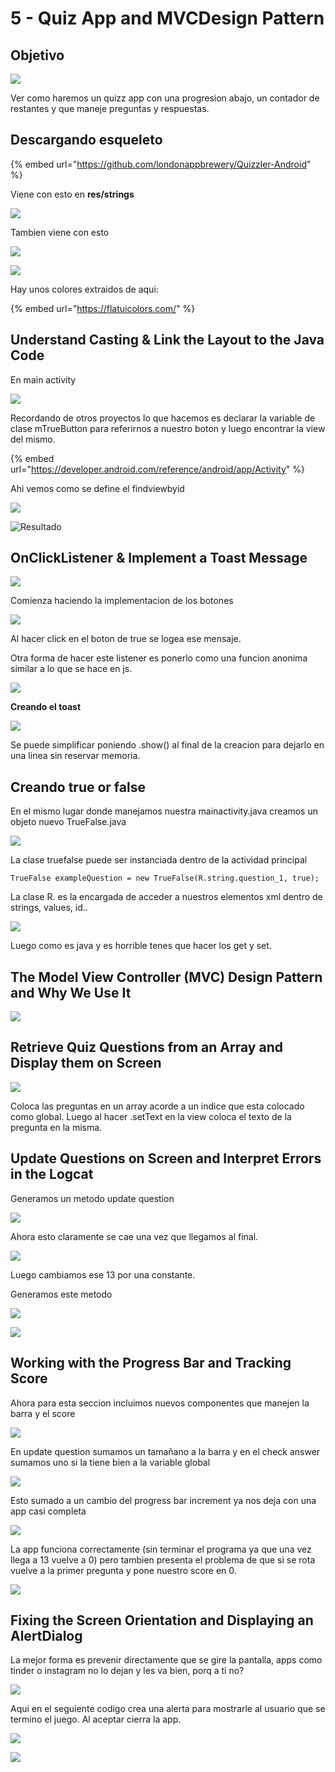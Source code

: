 # 5 - Quiz App and MVCDesign Pattern

## Objetivo

![](../../.gitbook/assets/imagen%20%28798%29.png)

Ver como haremos un quizz app con una progresion abajo, un contador de restantes y que maneje preguntas y respuestas.

## Descargando esqueleto

{% embed url="https://github.com/londonappbrewery/Quizzler-Android" %}

Viene con esto en **res/strings**

![](../../.gitbook/assets/imagen%20%28803%29.png)

Tambien viene con esto

![](../../.gitbook/assets/imagen%20%28785%29.png)

![](../../.gitbook/assets/imagen%20%28804%29.png)

Hay unos colores extraidos de aqui:

{% embed url="https://flatuicolors.com/" %}

## Understand Casting & Link the Layout to the Java Code

En main activity

![](../../.gitbook/assets/imagen%20%28805%29.png)

Recordando de otros proyectos lo que hacemos es declarar la variable de clase mTrueButton para referirnos a nuestro boton y luego encontrar la view del mismo.

{% embed url="https://developer.android.com/reference/android/app/Activity" %}

Ahi vemos como se define el findviewbyid

![](../../.gitbook/assets/imagen%20%28790%29.png)

![Resultado](../../.gitbook/assets/imagen%20%28808%29.png)

## OnClickListener & Implement a Toast Message

![](../../.gitbook/assets/imagen%20%28807%29.png)

Comienza haciendo la implementacion de los botones

![](../../.gitbook/assets/imagen%20%28809%29.png)

Al hacer click en el boton de true se logea ese mensaje.

Otra forma de hacer este listener es ponerlo como una funcion anonima similar a lo que se hace en js.

![](../../.gitbook/assets/imagen%20%28813%29.png)

**Creando el toast**

![](../../.gitbook/assets/imagen%20%28797%29.png)

Se puede simplificar poniendo .show\(\) al final de la creacion para dejarlo en una linea sin reservar memoria.



## Creando true or false

En el mismo lugar donde manejamos nuestra mainactivity.java creamos un objeto nuevo TrueFalse.java

![](../../.gitbook/assets/imagen%20%28787%29.png)

La clase truefalse puede ser instanciada dentro de la actividad principal

```text
TrueFalse exampleQuestion = new TrueFalse(R.string.question_1, true);
```

La clase R. es la encargada de acceder a nuestros elementos xml dentro de strings, values, id..

![](../../.gitbook/assets/imagen%20%28792%29.png)

Luego como es java y es horrible tenes que hacer los get y set.

## The Model View Controller \(MVC\) Design Pattern and Why We Use It

![](../../.gitbook/assets/imagen%20%28802%29.png)

## Retrieve Quiz Questions from an Array and Display them on Screen

![](../../.gitbook/assets/imagen%20%28801%29.png)

Coloca las preguntas en un array acorde a un indice que esta colocado como global. Luego al hacer .setText en la view coloca el texto de la pregunta en la misma. 

## Update Questions on Screen and Interpret Errors in the Logcat

Generamos un metodo update question

![](../../.gitbook/assets/imagen%20%28814%29.png)

Ahora esto claramente se cae una vez que llegamos al final.

![](../../.gitbook/assets/imagen%20%28822%29.png)

Luego cambiamos ese 13 por una constante.

Generamos este metodo

![](../../.gitbook/assets/imagen%20%28819%29.png)

![](../../.gitbook/assets/imagen%20%28823%29.png)

## Working with the Progress Bar and Tracking Score

Ahora para esta seccion incluimos nuevos componentes que manejen la barra y el score

![](../../.gitbook/assets/imagen%20%28815%29.png)

En update question sumamos un tamañano a la barra y en el check answer sumamos uno si la tiene bien a la variable global

![](../../.gitbook/assets/imagen%20%28817%29.png)



Esto sumado a un cambio del progress bar increment ya nos deja con una app casi completa

![](../../.gitbook/assets/imagen%20%28818%29.png)

La app funciona correctamente \(sin terminar el programa ya que una vez llega a 13 vuelve a 0\) pero tambien presenta el problema de que si se rota vuelve a la primer pregunta y pone nuestro score en 0.

![](../../.gitbook/assets/imagen%20%28820%29.png)

## Fixing the Screen Orientation and Displaying an AlertDialog

La mejor forma es prevenir directamente que se gire la pantalla, apps como tinder o instagram no lo dejan y les va bien, porq a ti no?

![](../../.gitbook/assets/imagen%20%28821%29.png)

Aqui en el seguiente codigo crea una alerta para mostrarle al usuario que se termino el juego. Al aceptar cierra la app.

![](../../.gitbook/assets/imagen%20%28816%29.png)

![](../../.gitbook/assets/imagen%20%28824%29.png)

